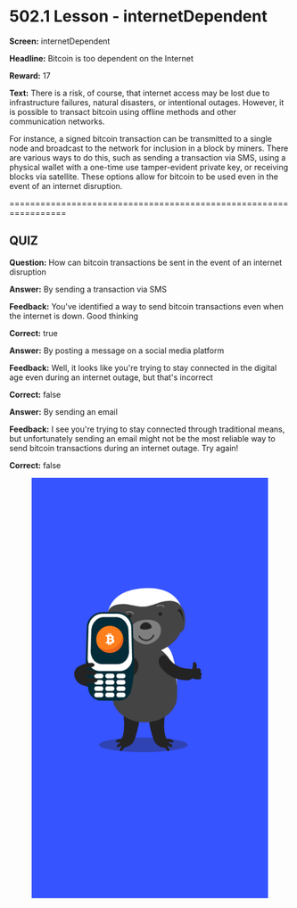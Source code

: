 # 502.1 Lesson - internetDependent

**Screen:** internetDependent

**Headline:** Bitcoin is too dependent on the Internet

**Reward:** 17

**Text:** There is a risk, of course, that internet access may be lost due to infrastructure failures, natural disasters, or intentional outages. However, it is possible to transact bitcoin using offline methods and other communication networks.

For instance, a signed bitcoin transaction can be transmitted to a single node and broadcast to the network for inclusion in a block by miners. There are various ways to do this, such as sending a transaction via SMS, using a physical wallet with a one-time use tamper-evident private key, or receiving blocks via satellite. These options allow for bitcoin to be used even in the event of an internet disruption.


=================================================================

## QUIZ

**Question:** How can bitcoin transactions be sent in the event of an internet disruption


**Answer:** By sending a transaction via SMS

**Feedback:** You&#x27;ve identified a way to send bitcoin transactions even when the internet is down. Good thinking

**Correct:** true

**Answer:** By posting a message on a social media platform

**Feedback:** Well, it looks like you&#x27;re trying to stay connected in the digital age even during an internet outage, but that&#x27;s incorrect

**Correct:** false

**Answer:** By sending an email

**Feedback:** I see you&#x27;re trying to stay connected through traditional means, but unfortunately sending an email might not be the most reliable way to send bitcoin transactions during an internet outage. Try again!

**Correct:** false


<figure><img src="../.gitbook/assets/502-01.png" alt=""><figcaption></figcaption></figure>

